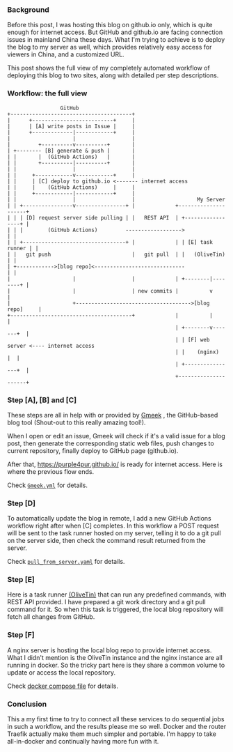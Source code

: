 ### Background

Before this post, I was hosting this blog on github.io only, which is quite enough for internet access. But GitHub and github.io are facing connection issues in mainland China these days. What I'm trying to achieve is to deploy the blog to my server as well, which provides relatively easy access for viewers in China, and a customized URL.

This post shows the full view of my completely automated workflow of deploying this blog to two sites, along with detailed per step descriptions.

### Workflow: the full view

```
                 GitHub
+---------------------------------------+
|      +--------------------------+     |
|      | [A] write posts in Issue |     |
|      +-------------|------------+     |
|                    |                  |
|         +----------v----------+       |
| +-------- [B] generate & push |       |
| |       |  (GitHub Actions)   |       |
| |       +----------|----------+       |
| |                  |                  |
| |     +------------v------------+     |
| |     | [C] deploy to github.io <------- internet access
| |     |    (GitHub Actions)     |     |
| |     +------------|------------+     |
| |                  |                  |                    My Server
| | +----------------v----------------+ |             +---------------------+
| | | [D] request server side pulling | |   REST API  | +-----------------+ |
| | |        (GitHub Actions)         ------------------>                 | |
| | +---------------------------------+ |             | | [E] task runner | |
| |   git push                          |   git pull  | |   (OliveTin)    | |
| +------------>[blog repo]<-----------------------------                 | |
|                    |                  |             | +--------|--------+ |
|                    |                  | new commits |          v          |
|                    +------------------------------------->[blog repo]     |
+---------------------------------------+             |          |          |
                                                      | +--------v-------+  |
                                                      | | [F] web server <---- internet access
                                                      | |    (nginx)     |  |
                                                      | +----------------+  |
                                                      +---------------------+
```

### Step [A], [B] and [C]

These steps are all in help with or provided by [Gmeek](https://github.com/Meekdai/Gmeek) , the GitHub-based blog tool (Shout-out to this really amazing tool!).

When I open or edit an issue, Gmeek will check if it's a valid issue for a blog post, then generate the corresponding static web files, push changes to current repository, finally deploy to GitHub page (github.io).

After that, <https://purple4pur.github.io/> is ready for internet access. Here is where the previous flow ends.

Check [`Gmeek.yml`](https://github.com/purple4pur/purple4pur.github.io/blob/main/.github/workflows/Gmeek.yml) for details.

### Step [D]

To automatically update the blog in remote, I add a new GitHub Actions workflow right after when [C] completes. In this workflow a POST request will be sent to the task runner hosted on my server, telling it to do a git pull on the server side, then check the command result returned from the server.

Check [`pull_from_server.yaml`](https://github.com/purple4pur/purple4pur.github.io/blob/main/.github/workflows/pull_from_server.yaml) for details.

### Step [E]

Here is a task runner [(OliveTin)](https://github.com/OliveTin/OliveTin) that can run any predefined commands, with REST API provided. I have prepared a git work directory and a git pull command for it. So when this task is triggered, the local blog repository will fetch all changes from GitHub.

### Step [F]

A nginx server is hosting the local blog repo to provide internet access. What I didn't mention is the OliveTin instance and the nginx instance are all running in docker. So the tricky part here is they share a common volume to update or access the local repository.

Check [docker compose file](https://github.com/purple4pur/docker_compose/blob/master/blog/compose.yaml) for details.

### Conclusion

This a my first time to try to connect all these services to do sequential jobs in such a workflow, and the results please me so well. Docker and the router Traefik actually make them much simpler and portable. I'm happy to take all-in-docker and continually having more fun with it.